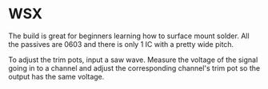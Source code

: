 # WSX

The build is great for beginners learning how to surface mount solder. All the passives are 0603 and there is only 1 IC with a pretty wide pitch.

To adjust the trim pots, input a saw wave. Measure the voltage of the signal going in to a channel and adjust the corresponding channel's trim pot so the output has the same voltage.
